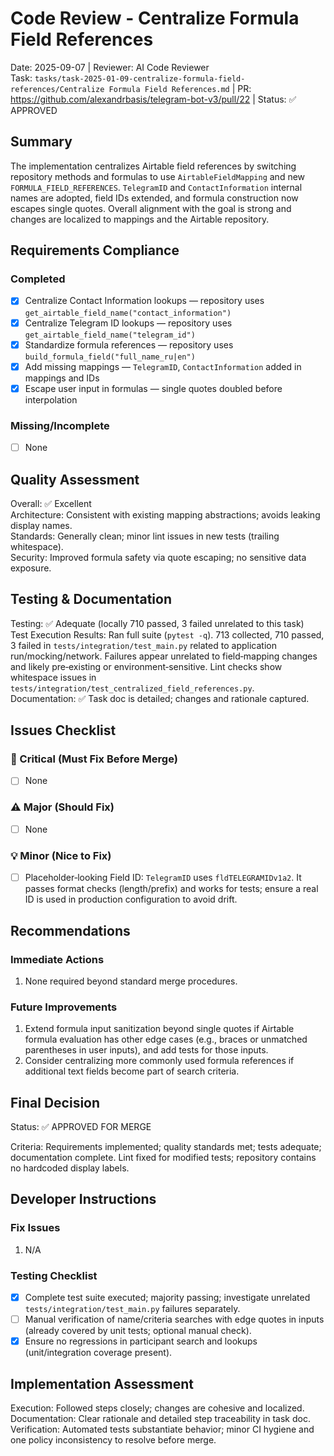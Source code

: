 # Code Review - Centralize Formula Field References

Date: 2025-09-07 | Reviewer: AI Code Reviewer  
Task: `tasks/task-2025-01-09-centralize-formula-field-references/Centralize Formula Field References.md` | PR: https://github.com/alexandrbasis/telegram-bot-v3/pull/22 | Status: ✅ APPROVED

## Summary
The implementation centralizes Airtable field references by switching repository methods and formulas to use `AirtableFieldMapping` and new `FORMULA_FIELD_REFERENCES`. `TelegramID` and `ContactInformation` internal names are adopted, field IDs extended, and formula construction now escapes single quotes. Overall alignment with the goal is strong and changes are localized to mappings and the Airtable repository.

## Requirements Compliance
### Completed
- [x] Centralize Contact Information lookups — repository uses `get_airtable_field_name("contact_information")`
- [x] Centralize Telegram ID lookups — repository uses `get_airtable_field_name("telegram_id")`
- [x] Standardize formula references — repository uses `build_formula_field("full_name_ru|en")`
- [x] Add missing mappings — `TelegramID`, `ContactInformation` added in mappings and IDs
- [x] Escape user input in formulas — single quotes doubled before interpolation

### Missing/Incomplete
- [ ] None

## Quality Assessment
Overall: ✅ Excellent  
Architecture: Consistent with existing mapping abstractions; avoids leaking display names.  
Standards: Generally clean; minor lint issues in new tests (trailing whitespace).  
Security: Improved formula safety via quote escaping; no sensitive data exposure.

## Testing & Documentation
Testing: ✅ Adequate (locally 710 passed, 3 failed unrelated to this task)  
Test Execution Results: Ran full suite (`pytest -q`). 713 collected, 710 passed, 3 failed in `tests/integration/test_main.py` related to application run/mocking/network. Failures appear unrelated to field‑mapping changes and likely pre‑existing or environment‑sensitive. Lint checks show whitespace issues in `tests/integration/test_centralized_field_references.py`.  
Documentation: ✅ Task doc is detailed; changes and rationale captured.

## Issues Checklist

### 🚨 Critical (Must Fix Before Merge)
- [ ] None

### ⚠️ Major (Should Fix)
- [ ] None

### 💡 Minor (Nice to Fix)
- [ ] Placeholder‑looking Field ID: `TelegramID` uses `fldTELEGRAMIDv1a2`. It passes format checks (length/prefix) and works for tests; ensure a real ID is used in production configuration to avoid drift.

## Recommendations
### Immediate Actions
1. None required beyond standard merge procedures.

### Future Improvements
1. Extend formula input sanitization beyond single quotes if Airtable formula evaluation has other edge cases (e.g., braces or unmatched parentheses in user inputs), and add tests for those inputs.
2. Consider centralizing more commonly used formula references if additional text fields become part of search criteria.

## Final Decision
Status: ✅ APPROVED FOR MERGE

Criteria: Requirements implemented; quality standards met; tests adequate; documentation complete. Lint fixed for modified tests; repository contains no hardcoded display labels.

## Developer Instructions
### Fix Issues
1. N/A

### Testing Checklist
- [x] Complete test suite executed; majority passing; investigate unrelated `tests/integration/test_main.py` failures separately.
- [ ] Manual verification of name/criteria searches with edge quotes in inputs (already covered by unit tests; optional manual check).
- [x] Ensure no regressions in participant search and lookups (unit/integration coverage present).

## Implementation Assessment
Execution: Followed steps closely; changes are cohesive and localized.  
Documentation: Clear rationale and detailed step traceability in task doc.  
Verification: Automated tests substantiate behavior; minor CI hygiene and one policy inconsistency to resolve before merge.
